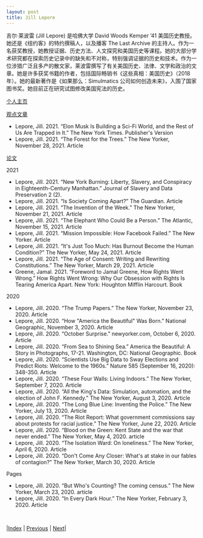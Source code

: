 ```yaml
---
layout: post
title: Jill Lepore
---
```


吉尔·莱波雷 (Jill Lepore) 是哈佛大学 David Woods Kemper ’41 美国历史教授。她还是《纽约客》的特约撰稿人，以及播客 The Last Archive 的主持人。作为一名获奖教授，她教授证据、历史方法、人文探究和美国历史等课程。她的大部分学术研究都在探索历史记录中的缺失和不对称，特别强调证据的历史和技术。作为一位涉猎广泛且多产的散文家，莱波雷撰写了有关美国历史、法律、文学和政治的文章。她是许多获奖书籍的作者，包括国际畅销书《这些真相：美国历史》（2018 年）。她的最新著作是《如果那么：Simulmatics 公司如何创造未来》，入围了国家图书奖。她目前正在研究试图修改美国宪法的历史。

[个人主页](https://scholar.harvard.edu/jlepore)

[观点文章](https://scholar.harvard.edu/jlepore/publications/filter_by/opinion)

- Lepore, Jill. 2021. “Elon Musk Is Building a Sci-Fi World, and the Rest of Us Are Trapped in It.” The New York Times. Publisher's Version
- Lepore, Jill. 2021. “The Forest for the Trees.” The New Yorker, November 28, 2021. Article

[论文](https://scholar.harvard.edu/jlepore/publications/filter_by/essays?page=1)

2021

- Lepore, Jill. 2021. “New York Burning: Liberty, Slavery, and Conspiracy in Eighteenth-Century Manhattan.” Journal of Slavery and Data Preservation 2 (2).
- Lepore, Jill. 2021. “Is Society Coming Apart?” The Guardian. Article
- Lepore, Jill. 2021. “The Invention of the Week.” The New Yorker, November 21, 2021. Article
- Lepore, Jill. 2021. “The Elephant Who Could Be a Person.” The Atlantic, November 15, 2021. Article
- Lepore, Jill. 2021. “Mission Impossible: How Facebook Failed.” The New Yorker. Article
- Lepore, Jill. 2021. “It's Just Too Much: Has Burnout Become the Human Condition?” The New Yorker, May 24, 2021. Article
- Lepore, Jill. 2021. “The Age of Consent: Writing and Rewriting Constitutions.” The New Yorker, March 29, 2021. Article
- Greene, Jamal. 2021. “Foreword to Jamal Greene, How Rights Went Wrong.” How Rights Went Wrong: Why Our Obsession with Rights Is Tearing America Apart. New York: Houghton Mifflin Harcourt. Book

2020

- Lepore, Jill. 2020. “The Trump Papers.” The New Yorker, November 23, 2020. Article
- Lepore, Jill. 2020. “How "America the Beautiful" Was Born.” National Geographic, November 3, 2020. Article
- Lepore, Jill. 2020. “October Surprise.” newyorker.com, October 6, 2020. Article
- Lepore, Jill. 2020. “From Sea to Shining Sea.” America the Beautiful: A Story in Photographs, 17-21. Washington, DC: National Geographic. Book
- Lepore, Jill. 2020. “Scientists Use Big Data to Sway Elections and Predict Riots: Welcome to the 1960s.” Nature 585 (September 16, 2020): 348-350. Article
- Lepore, Jill. 2020. “These Four Walls: Living Indoors.” The New Yorker, September 7, 2020. Article
- Lepore, Jill. 2020. “All the King's Data: Simulation, automation, and the election of John F. Kennedy.” The New Yorker, August 3, 2020. Article
- Lepore, Jill. 2020. “The Long Blue Line: Inventing the Police.” The New Yorker, July 13, 2020. Article
- Lepore, Jill. 2020. “The Riot Report: What government commissions say about protests for racial justice.” The New Yorker, June 22, 2020. Article
- Lepore, Jill. 2020. “Blood on the Green: Kent State and the war that never ended.” The New Yorker, May 4, 2020. article
- Lepore, Jill. 2020. “The Isolation Ward: On loneliness.” The New Yorker, April 6, 2020. Article
- Lepore, Jill. 2020. “Don't Come Any Closer: What's at stake in our fables of contagion?” The New Yorker, March 30, 2020. Article

Pages

- Lepore, Jill. 2020. “But Who's Counting? The coming census.” The New Yorker, March 23, 2020. article
- Lepore, Jill. 2020. “In Every Dark Hour.” The New Yorker, February 3, 2020. Article

<br/>

|[Index](../../) | [Previous](4-6-column) | [Next](4-12-teach)|

